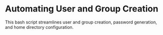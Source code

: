 # Automating User and Group Creation

This bash script streamlines user and group creation, password generation, and home directory configuration. 
